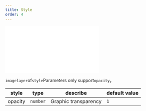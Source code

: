 ```yaml
---
title: Style
order: 4
---
```


<embed src="@/docs/api/common/style.md"></embed>

`imagelayer`of`style`Parameters only support`opacity`。

| style   | type     | describe             | default value |
| ------- | -------- | -------------------- | ------------- |
| opacity | `number` | Graphic transparency | `1`           |
